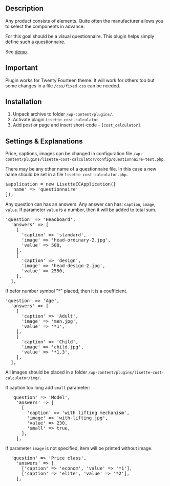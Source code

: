 Description
---------
Any product consists of elements. 
Quite often the manufacturer allows you to select the components in advance. 

For this goal should be a visual questionnaire. 
This plugin helps simply define such a questionnaire. 

See <a href="http://lisette.vorst.ru/cost-calculator/" title="Lisette Cost Calculator">demo</a>.

Important
---------
Plugin works for Twenty Fourteen theme. It will work for others too but
some changes in a file <code>/css/fixed.css</code> can be needed.

Installation
---------

1. Unpack archive to folder <code>/wp-content/plugins/</code>.
2. Activate plagin <code>Lisette-cost-calculator</code>.
3. Add post or page and insert short-code - <code>[cost_calculator]</code>.

Settings & Explanations
---------

Price, captions, images can be changed in configuration file 
<code>/wp-content/plugins/lisette-cost-calculator/config/questionnaire-test.php</code>.
   
There may be any other name of a questionnaire file. In this case a new name should be set in a file
<code>lisette-cost-calculator.php</code>.

<pre>
$application = new LisetteCCApplication([
  'name' => 'questionnaire'
]);
</pre>
   
Any question can has an answers. Any answer can has: <code>caption</code>, <code>image</code>, <code>value</code>. 
If parameter <code>value</code> is a number, then it will be added to total sum.

<pre>
'question' => 'Headboard', 
  'answers' => [
    [
      'caption' => 'standard',
      'image' => 'head-ordinary-2.jpg',
      'value' => 500,
    ],
    [
      'caption' => 'design',
      'image' => 'head-design-2.jpg',
      'value' => 2550,
    ],
  ],
</pre>

If befor number symbol "*" placed, then it is a coefficient.

<pre>
'question' => 'Age',
  'answers' => [
    [
      'caption' => 'Adult', 
      'image' => 'men.jpg', 
      'value' => '*1',
    ],
    [
      'caption' => 'Child', 
      'image' => 'child.jpg', 
      'value' => '*1.3',
    ],
  ],
</pre>

All images should be placed in a folder <code>/wp-content/plugins/lisette-cost-calculator/img/</code>.

If caption too long add <code>small</code> parameter:

<pre>
  'question' => 'Model',
    'answers' => [
      [
        'caption' => 'with lifting mechanism', 
        'image' => 'with-lifting.jpg', 
        'value' => 230, 
        'small' => true,
      ],
    ],
</pre>

If parameter <code>image</code> is not specified, item will be printed without image.

<pre>
  'question' => 'Price class',
    'answers' => [
      ['caption' => 'econom', 'value' => '*1'],
      ['caption' => 'elite', 'value' => '*2'],
    ],
</pre>
